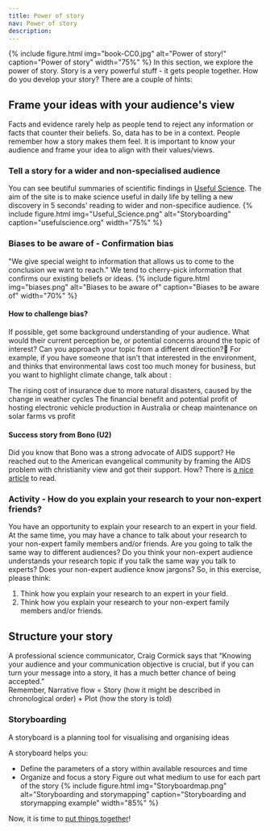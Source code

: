 ```yaml
---
title: Power of story
nav: Power of story
description:
---
```

{% include figure.html img="book-CC0.jpg" alt="Power of story!" caption="Power of story" width="75%" %}
In this section, we explore the power of story. 
Story is a very powerful stuff - it gets people together.
How do you develop your story? There are a couple of hints:

## Frame your ideas with your audience's view
Facts and evidence rarely help as people tend to reject any information or facts that counter their beliefs. So, data has to be in a context. People remember how a story makes them feel. It is important to know your audience and frame your idea to align with their values/views.

### Tell a story for a wider and non-specialised audience
You can see beutiful summaries of scientific findings in [Useful Science](https://www.usefulscience.org/). The aim of the site is to make science useful in daily life by telling  a new discovery in 5 seconds' reading to wider and non-specifice audience.
{% include figure.html img="Useful_Science.png" alt="Storyboarding" caption="usefulscience.org" width="75%" %}


### Biases to be aware of - Confirmation bias
"We give special weight to information that allows us to come to the conclusion we want to reach." We tend to cherry-pick information that confirms our existing beliefs or ideas.
{% include figure.html img="biases.png" alt="Biases to be aware of" caption="Biases to be aware of" width="70%" %}

#### How to challenge bias?
If possible, get some background understanding of your audience. What would their current perception be, or potential concerns around the topic of interest? Can you approach your topic from a different direction?
For example, if you have someone that isn’t that interested in the environment, and thinks that environmental laws cost too much money for business, but you want to highlight climate change, talk about :

The rising cost of insurance due to more natural disasters, caused by the change in weather cycles
The financial benefit and potential profit of hosting electronic vehicle production in Australia or cheap maintenance on solar farms vs profit

#### Success story from Bono (U2)
Did you know that Bono was a strong advocate of AIDS support? He reached out to the American evangelical community by framing the AIDS problem with christianity view and got their support. How? There is [a nice article](https://www.pbs.org/wgbh/pages/frontline/aids/interviews/bono.html) to read. 

### Activity - How do you explain your research to your non-expert friends?
You have an opportunity to explain your research to an expert in your field. At the same time, you may have a chance to talk about your research to your non-expert family members and/or friends. Are you going to talk the same way to different audiences? Do you think your non-expert audience understands your research topic if you talk the same way you talk to experts? Does your non-expert audience know jargons? So, in this exercise, please  think:
1. Think how you explain your research to an expert in your field.
2. Think how you explain your research to your non-expert family members and/or friends.

## Structure your story
A professional science communicator, Craig Cormick says that “Knowing your audience and your communication objective is crucial, but if you can turn your message into a story, it has a much better chance of being accepted.”
<br />
Remember, Narrative flow = Story (how it might be described in chronological order) + Plot (how the story is told)

### Storyboarding
A storyboard is a planning tool for visualising and organising ideas

A storyboard helps you:
- Define the parameters of a story within available resources and time
- Organize and focus a story
Figure out what medium to use for each part of the story
{% include figure.html img="Storyboardmap.png" alt="Storyboarding and storymapping" caption="Storyboarding and storymapping example" width="85%" %}

Now, it is time to [put things together](https://masamiy.github.io/content/4-Putting-things-together.html)!
